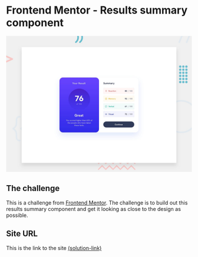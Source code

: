 # Frontend Mentor - Results summary component

![Design preview for the Results summary component coding challenge](./design/desktop-preview.jpg)

## The challenge

This is a challenge from [Frontend Mentor](https://www.frontendmentor.io/). The challenge is to build out this results summary component and get it looking as close to the design as possible.

## Site URL

This is the link to the site [(solution-link)](https://abhishek10351.github.io/frontend-mentor-challenges/results-summary-component-main/)

